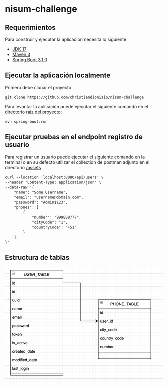 # nisum-challenge


## Requerimientos

Para construir y ejecutar la aplicación necesita lo siguiente:

- [JDK 17](https://www.oracle.com/java/technologies/downloads/#java17)
- [Maven 3](https://maven.apache.org)
- [Spring Boot 3.1.0](http://projects.spring.io/spring-boot/)

## Ejecutar la aplicación localmente

Primero debe clonar el proyecto
```shell
git clone https://github.com/christiandionisio/nisum-challenge
```

Para levantar la aplicación puede ejecutar el siguiente comando en el directorio raíz del proyecto:

```shell
mvn spring-boot:run
```

## Ejecutar pruebas en el endpoint registro de usuario

Para registrar un usuario puede ejecutar el siguiente comando en la terminal o en su defecto utilizar el collection de postman adjunto en el directorio [/assets](assets)

```shell
curl --location 'localhost:8080/api/users' \
--header 'Content-Type: application/json' \
--data-raw '{
    "name": "Some Username",
    "email": "username@domain.com",
    "password": "Admin$123",
    "phones": [
        {
            "number": "999888777",
            "cityCode": "1",
            "countryCode": "+51"
        }
    ]
}'
```

## Estructura de tablas

![Image](assets/tablas.png)